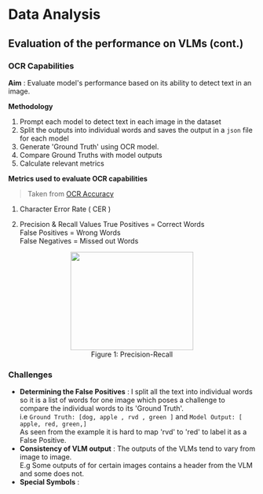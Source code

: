 # Data Analysis

## Evaluation of the performance on VLMs (cont.)

### OCR Capabilities 

**Aim** : Evaluate model's performance based on its ability to detect text in an image. 

**Methodology** 

1. Prompt each model to detect text in each image in the dataset
2. Split the outputs into individual words and saves the output in a `json` file for each model
3. Generate 'Ground Truth' using OCR model.
4. Compare Ground Truths with model outputs
6. Calculate relevant metrics

**Metrics used to evaluate OCR capabilities**

> Taken from [OCR Accuracy](https://www.docsumo.com/blogs/ocr/accuracy)

1. Character Error Rate ( CER )

2. Precision & Recall Values 
   True Positives = Correct Words\
   False Positives = Wrong Words\
   False Negatives = Missed out Words

<p align="middle">
  <img src="https://assets-global.website-files.com/5d7b77b063a9066d83e1209c/639c3cc56bda8713d4a2f29c_precision-recall.webp" width=250, height=200>
  <br>Figure 1: Precision-Recall 


### Challenges
  - **Determining the False Positives** : I split all the text into individual words so it is a list of words for one image which poses a challenge to compare the individual words to its 'Ground Truth'.\
i.e `Ground Truth: [dog, apple , rvd , green ]` and `Model Output: [ apple, red, green,]`\
As seen from the example it is hard to map 'rvd' to 'red' to label it as a False Positive.
  - **Consistency of VLM output** : The outputs of the VLMs tend to vary from image to image.\
    E.g Some outputs of for certain images contains a header from the VLM and some does not.
  - **Special Symbols** : 
    
